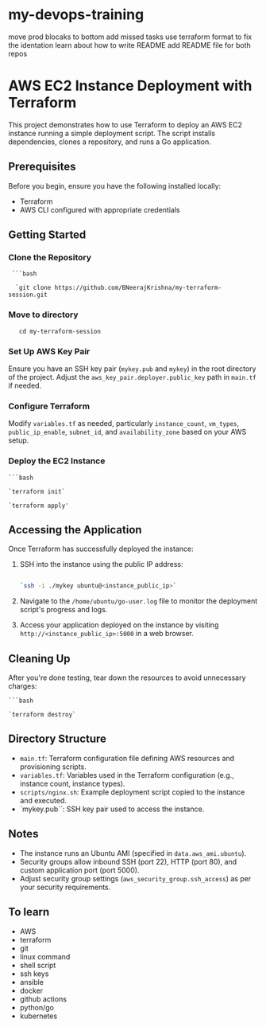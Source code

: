 # my-devops-training

move prod blocaks to bottom
add missed tasks
use terraform format to fix the identation
learn about how to write README 
add README file for both repos

# AWS EC2 Instance Deployment with Terraform

This project demonstrates how to use Terraform to deploy an AWS EC2 instance running a simple deployment script. The script installs dependencies, clones a repository, and runs a Go application.

## Prerequisites

Before you begin, ensure you have the following installed locally:

-   Terraform
-   AWS CLI configured with appropriate credentials

## Getting Started

### Clone the Repository

     ```bash

      `git clone https://github.com/BNeerajKrishna/my-terraform-session.git

### Move to directory      
      
       cd my-terraform-session

### Set Up AWS Key Pair

Ensure you have an SSH key pair (`mykey.pub` and `mykey`) in the root directory of the project. Adjust the `aws_key_pair.deployer.public_key` path in `main.tf` if needed.

### Configure Terraform

Modify `variables.tf` as needed, particularly `instance_count`, `vm_types`, `public_ip_enable`, `subnet_id`, and `availability_zone` based on your AWS setup.

### Deploy the EC2 Instance

    ```bash

    `terraform init`

    `terraform apply'

## Accessing the Application

Once Terraform has successfully deployed the instance:

1.  SSH into the instance using the public IP address:
    
    ```bash
    
    `ssh -i ./mykey ubuntu@<instance_public_ip>` 
    
2.  Navigate to the `/home/ubuntu/go-user.log` file to monitor the deployment script's progress and logs.
    
3.  Access your application deployed on the instance by visiting `http://<instance_public_ip>:5000` in a web browser.
    

## Cleaning Up

After you're done testing, tear down the resources to avoid unnecessary charges:

    ```bash

    `terraform destroy` 

## Directory Structure

-   `main.tf`: Terraform configuration file defining AWS resources and provisioning scripts.
-   `variables.tf`: Variables used in the Terraform configuration (e.g., instance count, instance types).
-   `scripts/nginx.sh`: Example deployment script copied to the instance and executed.
-   `mykey.pub``: SSH key pair used to access the instance.

## Notes

-   The instance runs an Ubuntu AMI (specified in `data.aws_ami.ubuntu`).
-   Security groups allow inbound SSH (port 22), HTTP (port 80), and custom application port (port 5000).
-   Adjust security group settings (`aws_security_group.ssh_access`) as per your security requirements.

## To learn

- AWS
- terraform
- git
- linux command
- shell script
- ssh keys
- ansible
- docker
- github actions
- python/go
- kubernetes


